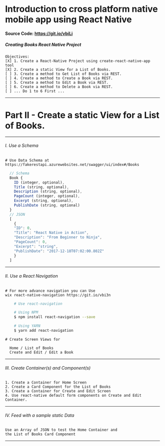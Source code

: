 Introduction to cross platform native mobile app using React Native
===

#### Source Code: https://git.io/vbiLi

##### Creating Books React Native Project

    Objectives:
    [X] 1. Create a React-Native Project using create-react-native-app tool
    [X] 2. Create a static View for a List of Books.
    [ ] 3. Create a method to Get List of Books via REST.
    [ ] 4. Create a method to Create a Book via REST.
    [ ] 5. Create a method to Edit a Book via REST.
    [ ] 6. Create a method to Delete a Book via REST.
    [ ] ... Do 1 to 6 First ...

---

Part II - Create a static View for a List of Books.
===
---

###### I. Use a Schema
    # Use Data Schema at
    https://fakerestapi.azurewebsites.net/swagger/ui/index#/Books
```javascript
  // Schema
  Book {
    ID (integer, optional),
    Title (string, optional),
    Description (string, optional),
    PageCount (integer, optional),
    Excerpt (string, optional),
    PublishDate (string, optional)
  }
  // JSON
  [
    {
    "ID": 0,
    "Title": "React Native in Action",
    "Description": "From Beginner to Ninja",
    "PageCount": 0,
    "Excerpt": "string",
    "PublishDate": "2017-12-18T07:02:00.802Z"
    }
  ]
```
---

###### II. Use a React Navigation
    # For more advance navigation you can Use
    wix react-native-navigation https://git.io/vbi3n

```bash
    # Use react-navigation

    # Using NPM
    $ npm install react-navigation --save

    # Using YARN
    $ yarn add react-navigation
```

    # Create Screen Views for

      Home / List of Books
      Create and Edit / Edit a Book

---

###### III. Create Container(s) and Component(s)

    1. Create a Container for Home Screen
    2. Create a Card Component for the List of Books
    3. Create a Container for Create and Edit Screen
    4. Use react-native default form components on Create and Edit Container.

---

###### IV. Feed with a sample static Data
    Use an Array of JSON to test the Home Container and
    the List of Books Card Component

---
